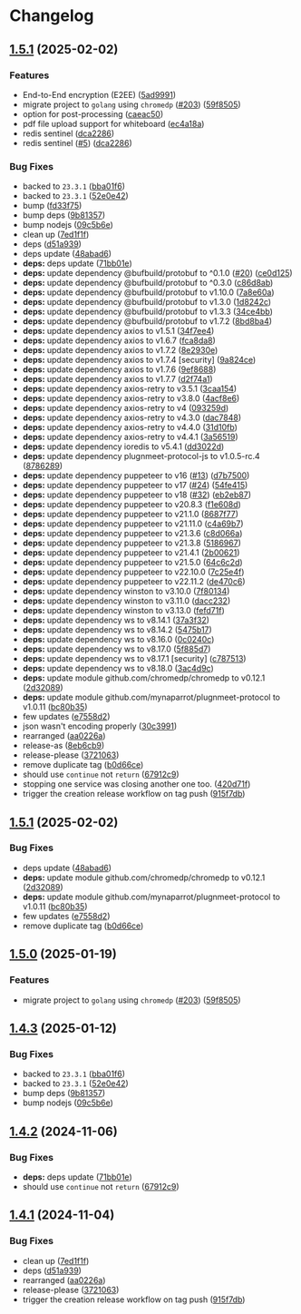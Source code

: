 # Changelog

## [1.5.1](https://github.com/mynaparrot/plugNmeet-recorder/compare/v1.5.1...v1.5.1) (2025-02-02)


### Features

* End-to-End encryption (E2EE) ([5ad9991](https://github.com/mynaparrot/plugNmeet-recorder/commit/5ad999197b79cfa857fa9ccbadc19008e2e9eba6))
* migrate project to `golang` using `chromedp` ([#203](https://github.com/mynaparrot/plugNmeet-recorder/issues/203)) ([59f8505](https://github.com/mynaparrot/plugNmeet-recorder/commit/59f850537cf8c1c8f520b21b47d093be6d739b50))
* option for post-processing ([caeac50](https://github.com/mynaparrot/plugNmeet-recorder/commit/caeac50d468516df56f476279a7b379e96948bee))
* pdf file upload support for whiteboard ([ec4a18a](https://github.com/mynaparrot/plugNmeet-recorder/commit/ec4a18ac32c911e18ed18fd6af4ef30d0da51196))
* redis sentinel ([dca2286](https://github.com/mynaparrot/plugNmeet-recorder/commit/dca2286ecbc68355d746d6fb9e78787336157b79))
* redis sentinel ([#5](https://github.com/mynaparrot/plugNmeet-recorder/issues/5)) ([dca2286](https://github.com/mynaparrot/plugNmeet-recorder/commit/dca2286ecbc68355d746d6fb9e78787336157b79))


### Bug Fixes

* backed to `23.3.1` ([bba01f6](https://github.com/mynaparrot/plugNmeet-recorder/commit/bba01f68e0d21f8fa0bbaf3f8088222e0ef0796e))
* backed to `23.3.1` ([52e0e42](https://github.com/mynaparrot/plugNmeet-recorder/commit/52e0e42280972553a3cd951940ad69f3d8cc5309))
* bump ([fd33f75](https://github.com/mynaparrot/plugNmeet-recorder/commit/fd33f750e949e331611861500c057a5eb166d407))
* bump deps ([9b81357](https://github.com/mynaparrot/plugNmeet-recorder/commit/9b81357de692c3610f00d47bf83e072095a50a3b))
* bump nodejs ([09c5b6e](https://github.com/mynaparrot/plugNmeet-recorder/commit/09c5b6e39771297c8fc121661d1b2ac48599047e))
* clean up ([7ed1f1f](https://github.com/mynaparrot/plugNmeet-recorder/commit/7ed1f1fdd3768ffb87a2cf23483c6e55d0ef4e2a))
* deps ([d51a939](https://github.com/mynaparrot/plugNmeet-recorder/commit/d51a939af20627b395a2efd3abef9eb4fa370b06))
* deps update ([48abad6](https://github.com/mynaparrot/plugNmeet-recorder/commit/48abad6f0781d901fb07e61ac5840ef61a96f4ed))
* **deps:** deps update ([71bb01e](https://github.com/mynaparrot/plugNmeet-recorder/commit/71bb01e74e604a864175e24a25363a47851bfc66))
* **deps:** update dependency @bufbuild/protobuf to ^0.1.0 ([#20](https://github.com/mynaparrot/plugNmeet-recorder/issues/20)) ([ce0d125](https://github.com/mynaparrot/plugNmeet-recorder/commit/ce0d125431fda08d26e923174481fc9e0c3f32c6))
* **deps:** update dependency @bufbuild/protobuf to ^0.3.0 ([c86d8ab](https://github.com/mynaparrot/plugNmeet-recorder/commit/c86d8ab91e1e7bd1c4c3c4236acb2c3db0dc0a90))
* **deps:** update dependency @bufbuild/protobuf to v1.10.0 ([7a8e60a](https://github.com/mynaparrot/plugNmeet-recorder/commit/7a8e60a916d111bac285d5aef888398875562c3b))
* **deps:** update dependency @bufbuild/protobuf to v1.3.0 ([1d8242c](https://github.com/mynaparrot/plugNmeet-recorder/commit/1d8242ca1c8c0d90be23899ac93ca015bb021e96))
* **deps:** update dependency @bufbuild/protobuf to v1.3.3 ([34ce4bb](https://github.com/mynaparrot/plugNmeet-recorder/commit/34ce4bb8d0ef6c0eee3aceff5ceb1912aae444fd))
* **deps:** update dependency @bufbuild/protobuf to v1.7.2 ([8bd8ba4](https://github.com/mynaparrot/plugNmeet-recorder/commit/8bd8ba441602163432532667d3e1337a116530c9))
* **deps:** update dependency axios to v1.5.1 ([34f7ee4](https://github.com/mynaparrot/plugNmeet-recorder/commit/34f7ee4b2fefb5f25e4d1cb082d4a193eb6d9cb3))
* **deps:** update dependency axios to v1.6.7 ([fca8da8](https://github.com/mynaparrot/plugNmeet-recorder/commit/fca8da8016a988d0f0e95068c50dc4081ff3b660))
* **deps:** update dependency axios to v1.7.2 ([8e2930e](https://github.com/mynaparrot/plugNmeet-recorder/commit/8e2930ef4736b595c2e4d5aa113b80988ce88b1b))
* **deps:** update dependency axios to v1.7.4 [security] ([9a824ce](https://github.com/mynaparrot/plugNmeet-recorder/commit/9a824ce3829f1b46dede4d55a8ddba6d116677c3))
* **deps:** update dependency axios to v1.7.6 ([9ef8688](https://github.com/mynaparrot/plugNmeet-recorder/commit/9ef8688e8909830a81146db9d5d979443617e859))
* **deps:** update dependency axios to v1.7.7 ([d2f74a1](https://github.com/mynaparrot/plugNmeet-recorder/commit/d2f74a1b669c86f03703d50681dd73fb680a64d4))
* **deps:** update dependency axios-retry to v3.5.1 ([3caa154](https://github.com/mynaparrot/plugNmeet-recorder/commit/3caa154e3d22090ebc4fe819fd6b3ba31bd8bae1))
* **deps:** update dependency axios-retry to v3.8.0 ([4acf8e6](https://github.com/mynaparrot/plugNmeet-recorder/commit/4acf8e6e8332607133caf5f492264c5d7d6624d5))
* **deps:** update dependency axios-retry to v4 ([093259d](https://github.com/mynaparrot/plugNmeet-recorder/commit/093259d4035a692211c580021d2b705f9a18a907))
* **deps:** update dependency axios-retry to v4.3.0 ([dac7848](https://github.com/mynaparrot/plugNmeet-recorder/commit/dac7848959a8f13b12e7fad953758fcb1c13806b))
* **deps:** update dependency axios-retry to v4.4.0 ([31d10fb](https://github.com/mynaparrot/plugNmeet-recorder/commit/31d10fb525bf432b4e220db782455ea7c6af0f87))
* **deps:** update dependency axios-retry to v4.4.1 ([3a56519](https://github.com/mynaparrot/plugNmeet-recorder/commit/3a56519d915fd85057b512aad48e1cc5d509f199))
* **deps:** update dependency ioredis to v5.4.1 ([dd3022d](https://github.com/mynaparrot/plugNmeet-recorder/commit/dd3022d85d4431f6f55e4842c8c0b9ccf3841aad))
* **deps:** update dependency plugnmeet-protocol-js to v1.0.5-rc.4 ([8786289](https://github.com/mynaparrot/plugNmeet-recorder/commit/8786289260182da1d1d41a5a22281191075b6c82))
* **deps:** update dependency puppeteer to v16 ([#13](https://github.com/mynaparrot/plugNmeet-recorder/issues/13)) ([d7b7500](https://github.com/mynaparrot/plugNmeet-recorder/commit/d7b750044d457f29943552fcb9acc5f7e082dbb3))
* **deps:** update dependency puppeteer to v17 ([#24](https://github.com/mynaparrot/plugNmeet-recorder/issues/24)) ([54fe415](https://github.com/mynaparrot/plugNmeet-recorder/commit/54fe415587fcb6619336274e78ce1ccc75521948))
* **deps:** update dependency puppeteer to v18 ([#32](https://github.com/mynaparrot/plugNmeet-recorder/issues/32)) ([eb2eb87](https://github.com/mynaparrot/plugNmeet-recorder/commit/eb2eb87c8d6985dc9085ba3d516fe1c12adbb0f9))
* **deps:** update dependency puppeteer to v20.8.3 ([f1e608d](https://github.com/mynaparrot/plugNmeet-recorder/commit/f1e608d554a1bb8454244da7bc2e30e7c94291c0))
* **deps:** update dependency puppeteer to v21.1.0 ([8687f77](https://github.com/mynaparrot/plugNmeet-recorder/commit/8687f77df1b672cb34d99fd98f67adafd855e41d))
* **deps:** update dependency puppeteer to v21.11.0 ([c4a69b7](https://github.com/mynaparrot/plugNmeet-recorder/commit/c4a69b7a1ee95ef8db64e9de3e30a81a8b34f049))
* **deps:** update dependency puppeteer to v21.3.6 ([c8d066a](https://github.com/mynaparrot/plugNmeet-recorder/commit/c8d066a4e74b38facf70342b2a4b4545469fbe8c))
* **deps:** update dependency puppeteer to v21.3.8 ([5186967](https://github.com/mynaparrot/plugNmeet-recorder/commit/518696711aab93a523b4d690bbbf93481d5198fa))
* **deps:** update dependency puppeteer to v21.4.1 ([2b00621](https://github.com/mynaparrot/plugNmeet-recorder/commit/2b006216a35d043cc6ecf6047b849e71df467d30))
* **deps:** update dependency puppeteer to v21.5.0 ([64c6c2d](https://github.com/mynaparrot/plugNmeet-recorder/commit/64c6c2d78815651212dc3d7c03578c6b4ccfdf87))
* **deps:** update dependency puppeteer to v22.10.0 ([7c25e4f](https://github.com/mynaparrot/plugNmeet-recorder/commit/7c25e4f7401d97a10203d0e6912af3bc35c9652d))
* **deps:** update dependency puppeteer to v22.11.2 ([de470c6](https://github.com/mynaparrot/plugNmeet-recorder/commit/de470c6cbfe7d576f065e0c9694c9cadc6eb636b))
* **deps:** update dependency winston to v3.10.0 ([7f80134](https://github.com/mynaparrot/plugNmeet-recorder/commit/7f801344896181b0884a472dc7aa97a7d3c641ca))
* **deps:** update dependency winston to v3.11.0 ([dacc232](https://github.com/mynaparrot/plugNmeet-recorder/commit/dacc23293282ef16c8c00c6381d92ed19194a804))
* **deps:** update dependency winston to v3.13.0 ([fefd71f](https://github.com/mynaparrot/plugNmeet-recorder/commit/fefd71f168f562f7c7fee38d2523501b1e804b5c))
* **deps:** update dependency ws to v8.14.1 ([37a3f32](https://github.com/mynaparrot/plugNmeet-recorder/commit/37a3f323957859bbe9f38eff62c953238ac3e978))
* **deps:** update dependency ws to v8.14.2 ([5475b17](https://github.com/mynaparrot/plugNmeet-recorder/commit/5475b1749b94f7f77846a5bb7bac51ccfb5136ff))
* **deps:** update dependency ws to v8.16.0 ([0c0240c](https://github.com/mynaparrot/plugNmeet-recorder/commit/0c0240cb4130b19e7d1de9e3919393eaf7f79b3b))
* **deps:** update dependency ws to v8.17.0 ([5f885d7](https://github.com/mynaparrot/plugNmeet-recorder/commit/5f885d7317dc6439886b5a2a979842445b8c8fd1))
* **deps:** update dependency ws to v8.17.1 [security] ([c787513](https://github.com/mynaparrot/plugNmeet-recorder/commit/c78751301b321629a48995d9a9dea13356f83024))
* **deps:** update dependency ws to v8.18.0 ([3ac4d9c](https://github.com/mynaparrot/plugNmeet-recorder/commit/3ac4d9ce9b7da4101394133d926568cddb06b874))
* **deps:** update module github.com/chromedp/chromedp to v0.12.1 ([2d32089](https://github.com/mynaparrot/plugNmeet-recorder/commit/2d320894a54e6deb8b06734b0165d9a5b123ee1f))
* **deps:** update module github.com/mynaparrot/plugnmeet-protocol to v1.0.11 ([bc80b35](https://github.com/mynaparrot/plugNmeet-recorder/commit/bc80b35054dc20f618837f516ebc529c89879041))
* few updates ([e7558d2](https://github.com/mynaparrot/plugNmeet-recorder/commit/e7558d2cf44de3c4c999aecf8737422a18a654bf))
* json wasn't encoding properly ([30c3991](https://github.com/mynaparrot/plugNmeet-recorder/commit/30c3991df9bf0a37fc3d444c38f83f73183293d3))
* rearranged ([aa0226a](https://github.com/mynaparrot/plugNmeet-recorder/commit/aa0226a7a1ebd0db5ceccbdeb665e66f8b552a18))
* release-as ([8eb6cb9](https://github.com/mynaparrot/plugNmeet-recorder/commit/8eb6cb9d1faf3b7da6bd9cf95296a697e5a869d4))
* release-please ([3721063](https://github.com/mynaparrot/plugNmeet-recorder/commit/37210630b7d68f28fd0a8564c62b3077112a27c4))
* remove duplicate tag ([b0d66ce](https://github.com/mynaparrot/plugNmeet-recorder/commit/b0d66ced2af1d4622693d1d2520e3bb5e95b9382))
* should use `continue` not `return` ([67912c9](https://github.com/mynaparrot/plugNmeet-recorder/commit/67912c9cca3131b38b309e7b8ea8d7de4ad95750))
* stopping one service was closing another one too. ([420d71f](https://github.com/mynaparrot/plugNmeet-recorder/commit/420d71fd9f25110597d47feb8040d79f1e8598eb))
* trigger the creation release workflow on tag push ([915f7db](https://github.com/mynaparrot/plugNmeet-recorder/commit/915f7db75a354977447b5d1d798ef51431c41db1))

## [1.5.1](https://github.com/mynaparrot/plugNmeet-recorder/compare/v1.5.0...v1.5.1) (2025-02-02)


### Bug Fixes

* deps update ([48abad6](https://github.com/mynaparrot/plugNmeet-recorder/commit/48abad6f0781d901fb07e61ac5840ef61a96f4ed))
* **deps:** update module github.com/chromedp/chromedp to v0.12.1 ([2d32089](https://github.com/mynaparrot/plugNmeet-recorder/commit/2d320894a54e6deb8b06734b0165d9a5b123ee1f))
* **deps:** update module github.com/mynaparrot/plugnmeet-protocol to v1.0.11 ([bc80b35](https://github.com/mynaparrot/plugNmeet-recorder/commit/bc80b35054dc20f618837f516ebc529c89879041))
* few updates ([e7558d2](https://github.com/mynaparrot/plugNmeet-recorder/commit/e7558d2cf44de3c4c999aecf8737422a18a654bf))
* remove duplicate tag ([b0d66ce](https://github.com/mynaparrot/plugNmeet-recorder/commit/b0d66ced2af1d4622693d1d2520e3bb5e95b9382))

## [1.5.0](https://github.com/mynaparrot/plugNmeet-recorder/compare/v1.4.3...v1.5.0) (2025-01-19)


### Features

* migrate project to `golang` using `chromedp` ([#203](https://github.com/mynaparrot/plugNmeet-recorder/issues/203)) ([59f8505](https://github.com/mynaparrot/plugNmeet-recorder/commit/59f850537cf8c1c8f520b21b47d093be6d739b50))

## [1.4.3](https://github.com/mynaparrot/plugNmeet-recorder/compare/v1.4.2...v1.4.3) (2025-01-12)


### Bug Fixes

* backed to `23.3.1` ([bba01f6](https://github.com/mynaparrot/plugNmeet-recorder/commit/bba01f68e0d21f8fa0bbaf3f8088222e0ef0796e))
* backed to `23.3.1` ([52e0e42](https://github.com/mynaparrot/plugNmeet-recorder/commit/52e0e42280972553a3cd951940ad69f3d8cc5309))
* bump deps ([9b81357](https://github.com/mynaparrot/plugNmeet-recorder/commit/9b81357de692c3610f00d47bf83e072095a50a3b))
* bump nodejs ([09c5b6e](https://github.com/mynaparrot/plugNmeet-recorder/commit/09c5b6e39771297c8fc121661d1b2ac48599047e))

## [1.4.2](https://github.com/mynaparrot/plugNmeet-recorder/compare/v1.4.1...v1.4.2) (2024-11-06)


### Bug Fixes

* **deps:** deps update ([71bb01e](https://github.com/mynaparrot/plugNmeet-recorder/commit/71bb01e74e604a864175e24a25363a47851bfc66))
* should use `continue` not `return` ([67912c9](https://github.com/mynaparrot/plugNmeet-recorder/commit/67912c9cca3131b38b309e7b8ea8d7de4ad95750))

## [1.4.1](https://github.com/mynaparrot/plugNmeet-recorder/compare/v1.4.0...v1.4.1) (2024-11-04)


### Bug Fixes

* clean up ([7ed1f1f](https://github.com/mynaparrot/plugNmeet-recorder/commit/7ed1f1fdd3768ffb87a2cf23483c6e55d0ef4e2a))
* deps ([d51a939](https://github.com/mynaparrot/plugNmeet-recorder/commit/d51a939af20627b395a2efd3abef9eb4fa370b06))
* rearranged ([aa0226a](https://github.com/mynaparrot/plugNmeet-recorder/commit/aa0226a7a1ebd0db5ceccbdeb665e66f8b552a18))
* release-please ([3721063](https://github.com/mynaparrot/plugNmeet-recorder/commit/37210630b7d68f28fd0a8564c62b3077112a27c4))
* trigger the creation release workflow on tag push ([915f7db](https://github.com/mynaparrot/plugNmeet-recorder/commit/915f7db75a354977447b5d1d798ef51431c41db1))
